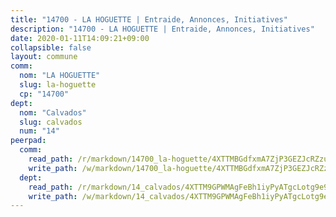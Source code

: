 ```yaml
---
title: "14700 - LA HOGUETTE | Entraide, Annonces, Initiatives"
description: "14700 - LA HOGUETTE | Entraide, Annonces, Initiatives"
date: 2020-01-11T14:09:21+09:00
collapsible: false
layout: commune
comm:
  nom: "LA HOGUETTE"
  slug: la-hoguette
  cp: "14700"
dept:
  nom: "Calvados"
  slug: calvados
  num: "14"
peerpad:
  comm:
    read_path: /r/markdown/14700_la-hoguette/4XTTMBGdfxmA7ZjP3GEZJcRZzu3Z2MPyurDTv76UtLB6FKjkV
    write_path: /w/markdown/14700_la-hoguette/4XTTMBGdfxmA7ZjP3GEZJcRZzu3Z2MPyurDTv76UtLB6FKjkV-K3TgUXjEm1ehTY8nwEVFUm4EysESkenUxQpX5xkeMKoD94KXtnwsALp3mn1eAmhSgwUnzJwbM4z7Bdm5Sd9YWBqMr2LkAFUJ3ViYkzzKgbtBA7GQLCChnBG7fUYzSqe35S3RdiYh
  dept:
    read_path: /r/markdown/14_calvados/4XTTM9GPWMAgFeBh1iyPyATgcLotg9e9APJpQBEyY3RZiUwJ6
    write_path: /w/markdown/14_calvados/4XTTM9GPWMAgFeBh1iyPyATgcLotg9e9APJpQBEyY3RZiUwJ6-K3TgUXWJAT2cYJ9ZstQphkkm2za8um5GwwXsivqaDFTgbhMDcHaRXnT3h69szAqCyvWcFfDim5fkwc6CXdUtyvPpirbD1TPAb6xCxpPN6dR3zzDRe29YehQYbhZdjvZYkgztJYvi
---
```


